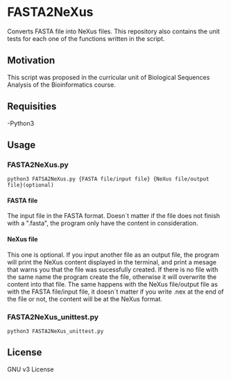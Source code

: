 # FASTA2NeXus
Converts FASTA file into NeXus files.
This repository also contains the unit tests for each one of the functions written in the script.
## Motivation
This script was proposed in the curricular unit of Biological Sequences Analysis of the Bioinformatics course. 
## Requisities
-Python3
## Usage
### FASTA2NeXus.py
`python3 FATSA2NeXus.py {FASTA file/input file} {NeXus file/output file}(optional)` 
#### FASTA file
The input file in the FASTA format. Doesn`t matter if the file does not finish with a ".fasta", the program only have the content in consideration.
#### NeXus file
This one is optional.
If you input another file as an output file, the program will print the NeXus content displayed in the terminal, and print a mesage that warns you that the file was sucessfully created.
If there is no file with the same name the program create the file, otherwise it will overwrite the content into that file.
The same happens with the NeXus file/output file as with the FASTA file/input file, it doesn´t matter if you write .nex at the end of the file or not, the content will be at the NeXus format.
### FASTA2NeXus_unittest.py
`python3 FASTA2NeXus_unittest.py` 
## License
GNU v3 License
